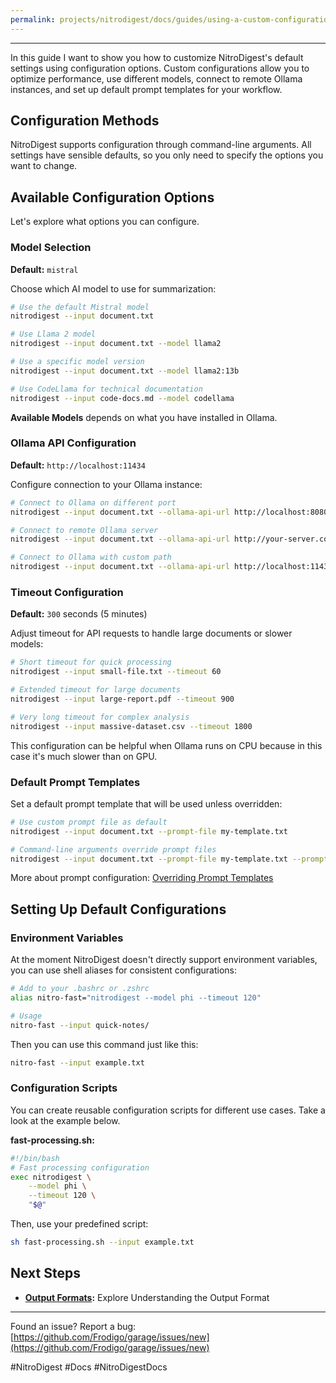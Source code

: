 ```yaml
---
permalink: projects/nitrodigest/docs/guides/using-a-custom-configuration
---
```

---

In this guide I want to show you how to customize NitroDigest's default settings using configuration options. Custom configurations allow you to optimize performance, use different models, connect to remote Ollama instances, and set up default prompt templates for your workflow.

## Configuration Methods

NitroDigest supports configuration through command-line arguments. All settings have sensible defaults, so you only need to specify the options you want to change.

## Available Configuration Options

Let's explore what options you can configure.

### Model Selection

**Default:** `mistral`

Choose which AI model to use for summarization:

```bash
# Use the default Mistral model
nitrodigest --input document.txt

# Use Llama 2 model
nitrodigest --input document.txt --model llama2

# Use a specific model version
nitrodigest --input document.txt --model llama2:13b

# Use CodeLlama for technical documentation
nitrodigest --input code-docs.md --model codellama
```

**Available Models** depends on what you have installed in Ollama.

### Ollama API Configuration

**Default:** `http://localhost:11434`

Configure connection to your Ollama instance:

```bash
# Connect to Ollama on different port
nitrodigest --input document.txt --ollama-api-url http://localhost:8080

# Connect to remote Ollama server
nitrodigest --input document.txt --ollama-api-url http://your-server.com:11434

# Connect to Ollama with custom path
nitrodigest --input document.txt --ollama-api-url http://localhost:11434/v1
```

### Timeout Configuration

**Default:** `300` seconds (5 minutes)

Adjust timeout for API requests to handle large documents or slower models:

```bash
# Short timeout for quick processing
nitrodigest --input small-file.txt --timeout 60

# Extended timeout for large documents
nitrodigest --input large-report.pdf --timeout 900

# Very long timeout for complex analysis
nitrodigest --input massive-dataset.csv --timeout 1800
```

This configuration can be helpful when Ollama runs on CPU because in this case it's much slower than on GPU.

### Default Prompt Templates

Set a default prompt template that will be used unless overridden:

```bash
# Use custom prompt file as default
nitrodigest --input document.txt --prompt-file my-template.txt

# Command-line arguments override prompt files
nitrodigest --input document.txt --prompt-file my-template.txt --prompt "Quick summary only"
```

More about prompt configuration: [Overriding Prompt Templates](Overriding%20Prompt%20Templates.md)
## Setting Up Default Configurations

### Environment Variables

At the moment NitroDigest doesn't directly support environment variables, you can use shell aliases for consistent configurations:

```bash
# Add to your .bashrc or .zshrc
alias nitro-fast="nitrodigest --model phi --timeout 120"

# Usage
nitro-fast --input quick-notes/
```

Then you can use this command just like this:

```bash
nitro-fast --input example.txt
```

### Configuration Scripts

You can create reusable configuration scripts for different use cases. Take a look at the example below.

**fast-processing.sh:**

```bash
#!/bin/bash
# Fast processing configuration
exec nitrodigest \
    --model phi \
    --timeout 120 \
    "$@"
```

Then, use your predefined script:

```bash
sh fast-processing.sh --input example.txt
```

## Next Steps

- **[Output Formats](Understanding%20the%20Output%20Format.md):** Explore Understanding the Output Format

---

Found an issue? Report a bug: [https://github.com/Frodigo/garage/issues/new](https://github.com/Frodigo/garage/issues/new)

#NitroDigest #Docs #NitroDigestDocs
